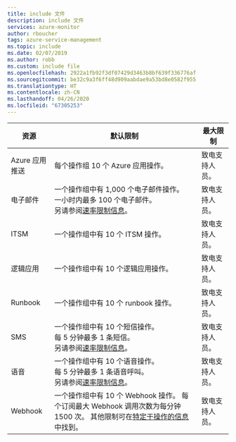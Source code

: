 ```yaml
---
title: include 文件
description: include 文件
services: azure-monitor
author: rboucher
tags: azure-service-management
ms.topic: include
ms.date: 02/07/2019
ms.author: robb
ms.custom: include file
ms.openlocfilehash: 2922a1fb92f3df07429d3463b8bf639f336776af
ms.sourcegitcommit: be32c9a3f6ff48d909aabdae9a53bd8e0582f955
ms.translationtype: HT
ms.contentlocale: zh-CN
ms.lasthandoff: 04/26/2020
ms.locfileid: "67305253"
---
```

| 资源 | 默认限制 | 最大限制 |
| --- | --- | --- |
| Azure 应用推送 | 每个操作组 10 个 Azure 应用操作。 | 致电支持人员。 |
| 电子邮件 | 一个操作组中有 1,000 个电子邮件操作。<br>一小时内最多 100 个电子邮件。<br>另请参阅[速率限制信息](../articles/azure-monitor/platform/alerts-rate-limiting.md)。 | 致电支持人员。 |
| ITSM | 一个操作组中有 10 个 ITSM 操作。 | 致电支持人员。 | 
| 逻辑应用 | 一个操作组中有 10 个逻辑应用操作。 | 致电支持人员。 |
| Runbook | 一个操作组中有 10 个 runbook 操作。 | 致电支持人员。 |
| SMS | 一个操作组中有 10 个短信操作。<br>每 5 分钟最多 1 条短信。<br>另请参阅[速率限制信息](../articles/azure-monitor/platform/alerts-rate-limiting.md)。 | 致电支持人员。 |
| 语音 | 一个操作组中有 10 个语音操作。<br>每 5 分钟最多 1 条语音呼叫。<br>另请参阅[速率限制信息](../articles/azure-monitor/platform/alerts-rate-limiting.md)。 | 致电支持人员。 |
| Webhook | 一个操作组中有 10 个 Webhook 操作。  每个订阅最大 Webhook 调用次数为每分钟 1500 次。 其他限制可在[特定于操作的信息](../articles/azure-monitor/platform/action-groups.md#action-specific-information)中找到。  | 致电支持人员。 |

